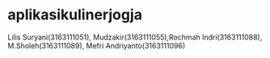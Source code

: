 # aplikasikulinerjogja
Lilis Suryani(3163111051), Mudzakir(3163111055),Rochmah Indri(3163111088), M.Sholeh(3163111089), Mefri Andriyanto(3163111096)
